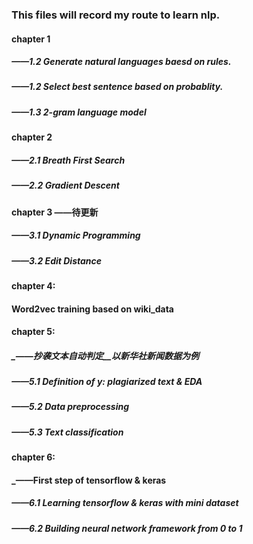 ### This files will record my route to learn nlp.
#### chapter 1
##### ——1.2 Generate natural languages baesd on rules.
##### ——1.2 Select best sentence based on probablity.
##### ——1.3 2-gram language model

#### chapter 2
##### ——2.1 Breath First Search
##### ——2.2 Gradient Descent  

#### chapter 3 ——待更新
##### ——3.1 Dynamic Programming
##### ——3.2 Edit Distance 

#### chapter 4: 
#### Word2vec training based on wiki_data

#### chapter 5:
##### _——抄袭文本自动判定__以新华社新闻数据为例
##### ——5.1 Definition of y: plagiarized text & EDA
##### ——5.2 Data preprocessing
##### ——5.3 Text classification

#### chapter 6: 
#### _——First step of tensorflow & keras
##### ——6.1 Learning tensorflow & keras with mini dataset
##### ——6.2 Building neural network framework from 0 to 1
